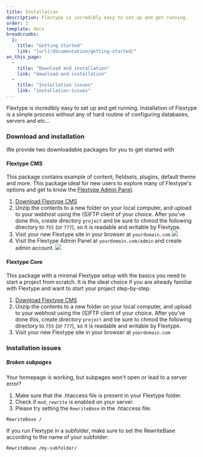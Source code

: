 ```yaml
---
title: Installation
description: Flextype is incredibly easy to set up and get running.
order: 3
template: docs
breadcrumbs:
  1:
    title: "Getting Started"
    link: "[url]/documentation/getting-started/"
on_this_page:
  -
    title: "Download and installation"
    link: "download-and-installation"
  -
    title: "Installation issues"
    link: "installation-issues"
---
```


Flextype is incredibly easy to set up and get running. Installation of Flextype is a simple process without any of hard routine of configuring databases, servers and etc...

### <a name="download-and-installation"></a> Download and installation

We provide two downloadable packages for you to get started with

#### Flextype CMS

This package contains example of content, fieldsets, plugins, default theme and more. This package ideal for new users to explore many of Flextype's options and get to know the <a href="https://flextype.org/downloads/extend/plugins/admin">Flextype Admin Panel</a>.
<ol>
    <li><a href="https://flextype.org/downloads">Download Flextype CMS</a></li>
    <li>
        Unzip the contents to a new folder on your local computer, and upload to your webhost using the (S)FTP client of your choice. After you’ve done this, create directory <code>project</code> and be sure to chmod the following directory to <code>755</code> (or <code>777</code>), so it is readable and writable by Flextype.
    </li>
    <li>
        Visit your new Flextype site in your browser at <code>yourdomain.com</code>
        <img class="inline" src="[url]/documentation/api/images/entries/getting-started/installation/flextype-cms-homepage.png?w=648&dpr=2&q=70&token=4864fb8e1ebe080e6e4ad5c4363083a6">
    </li>
    <li>
        Visit the Flextype Admin Panel at <code>yourdomain.com/admin</code> and create admin account.
        <img class="inline" src="[url]/documentation/api/images/entries/getting-started/installation/flextype-cms-registration.png?w=648&dpr=2&q=70&token=4864fb8e1ebe080e6e4ad5c4363083a6">
    </li>
</ol>

#### Flextype Core

This package with a minimal Flextype setup with the basics you need to start a project from scratch. It is the ideal choice if you are already familiar with Flextype and want to start your project step-by-step.
<ol>
    <li><a href="https://flextype.org/downloads">Download Flextype CMS</a></li>
    <li>Unzip the contents to a new folder on your local computer, and upload to your webhost using the (S)FTP client of your choice. After you’ve done this, create directory <code>project</code> and be sure to chmod the following directory to <code>755</code> (or <code>777</code>), so it is readable and writable by Flextype.</li>
    <li>Visit your new Flextype site in your browser at <code>yourdomain.com</code></li>
</ol>

### <a name="installation-issues"></a> Installation issues

##### Broken subpages

Your homepage is working, but subpages won't open or lead to a server error?

1. Make sure that the .htaccess file is present in your Flextype folder.
2. Check if `mod_rewrite` is enabled on your server.
3. Please try setting the `RewriteBase` in the .htaccess file:

```
RewriteBase /
```

If you run Flextype in a subfolder, make sure to set the RewriteBase according to the name of your subfolder:

```
RewriteBase /my-subfolder/
```
